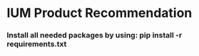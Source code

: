 # IUM Product Recommendation

### Install all needed packages by using: pip install -r requirements.txt